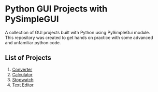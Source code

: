 # Python GUI Projects with PySimpleGUI

A collection of GUI projects built with Python using PySimpleGui module. This repository was created to get hands on practice with some advanced and unfamiliar python code.

## List of Projects

1. [Converter](./01-converter/)
2. [Calculator](./02-calculator/)
3. [Stopwatch](./03-stopwatch/)
4. [Text Editor](./04-text-editor/)
